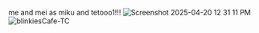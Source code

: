  me and mei as miku and tetooo1!!!
![Screenshot 2025-04-20 12 31 11 PM](https://github.com/user-attachments/assets/408111bf-9a17-4616-a453-e6cb47ee81ef)
![blinkiesCafe-TC](https://github.com/user-attachments/assets/3e51ad36-bed0-4c8a-bb9f-5dbe7c0eb51f)






